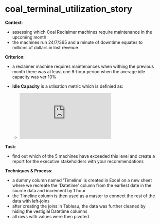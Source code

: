 # coal_terminal_utilization_story
**Context**:
  - assessing which Coal Reclaimer machines require maintenance in the upcoming month
  - the machines run 24/7/365 and a minute of downtime equates to millions of dollars in lost revenue

**Criterion**:
  - a reclaimer machine requires maintenances when withing the previous month there was at least one 8-hour period when the average idle capacity was ver 10%
  - **Idle Capacity** is a utlisation metric which is definied as:
  
    * ![equation](https://latex.codecogs.com/png.latex?%5Cdpi%7B100%7D%20%5Cbg_white%20Idle%20%5C%20Capcity%20%3D%20%5Cfrac%7B%28Actual%20%5C%20Tonnage%20-%20Nominal%20%5C%20Capacity%29%7D%7BNominal%20%5C%20Capacity%7D)
 
**Task**: 
- find out which of the 5 machines have exceeded this level and create a report for the executive stakeholders with your recommendations

**Techniques & Process**:
- a dummy column named 'Timeline' is created in Excel on a new sheet where we recreate the 'Datetime' column from the earliest date in the source data and increment by 1 hour
- the Timeline column is then used as a master to connect the rest of the data with left-joins
- after creating the joins in Tableau, the data was further cleaned by hiding the vestigial Datetime columns
- all rows with values were then pivoted

